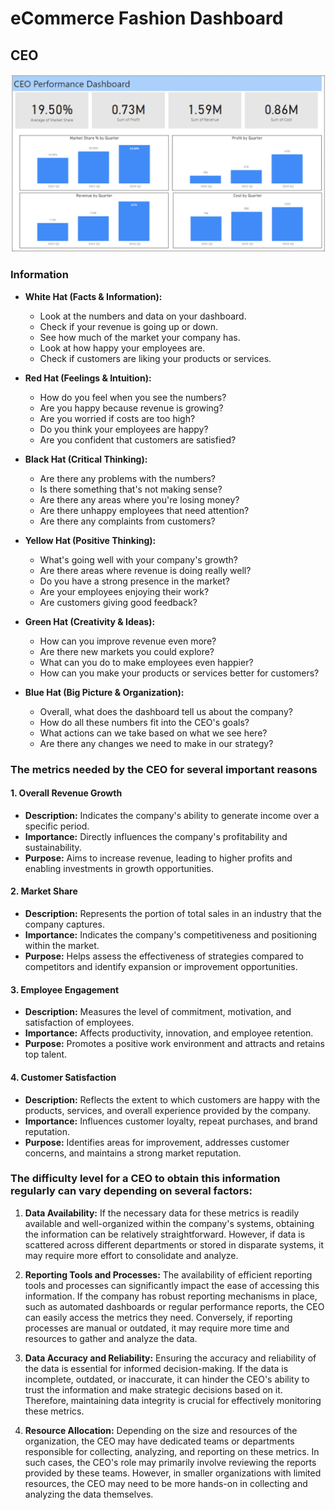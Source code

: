 # eCommerce Fashion Dashboard


## CEO
![test](screenshots/1_CEO.png)

### Information
- **White Hat (Facts & Information):**
  - Look at the numbers and data on your dashboard.
  - Check if your revenue is going up or down.
  - See how much of the market your company has.
  - Look at how happy your employees are.
  - Check if customers are liking your products or services.

- **Red Hat (Feelings & Intuition):**
  - How do you feel when you see the numbers?
  - Are you happy because revenue is growing?
  - Are you worried if costs are too high?
  - Do you think your employees are happy?
  - Are you confident that customers are satisfied?

- **Black Hat (Critical Thinking):**
  - Are there any problems with the numbers?
  - Is there something that's not making sense?
  - Are there any areas where you're losing money?
  - Are there unhappy employees that need attention?
  - Are there any complaints from customers?

- **Yellow Hat (Positive Thinking):**
  - What's going well with your company's growth?
  - Are there areas where revenue is doing really well?
  - Do you have a strong presence in the market?
  - Are your employees enjoying their work?
  - Are customers giving good feedback?

- **Green Hat (Creativity & Ideas):**
  - How can you improve revenue even more?
  - Are there new markets you could explore?
  - What can you do to make employees even happier?
  - How can you make your products or services better for customers?

- **Blue Hat (Big Picture & Organization):**
  - Overall, what does the dashboard tell us about the company?
  - How do all these numbers fit into the CEO's goals?
  - What actions can we take based on what we see here?
  - Are there any changes we need to make in our strategy?


### The metrics needed by the CEO for several important reasons
#### 1. Overall Revenue Growth

- **Description:** Indicates the company's ability to generate income over a specific period.
- **Importance:** Directly influences the company's profitability and sustainability.
- **Purpose:** Aims to increase revenue, leading to higher profits and enabling investments in growth opportunities.

#### 2. Market Share

- **Description:** Represents the portion of total sales in an industry that the company captures.
- **Importance:** Indicates the company's competitiveness and positioning within the market.
- **Purpose:** Helps assess the effectiveness of strategies compared to competitors and identify expansion or improvement opportunities.

#### 3. Employee Engagement

- **Description:** Measures the level of commitment, motivation, and satisfaction of employees.
- **Importance:** Affects productivity, innovation, and employee retention.
- **Purpose:** Promotes a positive work environment and attracts and retains top talent.

#### 4. Customer Satisfaction

- **Description:** Reflects the extent to which customers are happy with the products, services, and overall experience provided by the company.
- **Importance:** Influences customer loyalty, repeat purchases, and brand reputation.
- **Purpose:** Identifies areas for improvement, addresses customer concerns, and maintains a strong market reputation.

### The difficulty level for a CEO to obtain this information regularly can vary depending on several factors:

1. **Data Availability:** If the necessary data for these metrics is readily available and well-organized within the company's systems, obtaining the information can be relatively straightforward. However, if data is scattered across different departments or stored in disparate systems, it may require more effort to consolidate and analyze.

2. **Reporting Tools and Processes:** The availability of efficient reporting tools and processes can significantly impact the ease of accessing this information. If the company has robust reporting mechanisms in place, such as automated dashboards or regular performance reports, the CEO can easily access the metrics they need. Conversely, if reporting processes are manual or outdated, it may require more time and resources to gather and analyze the data.

3. **Data Accuracy and Reliability:** Ensuring the accuracy and reliability of the data is essential for informed decision-making. If the data is incomplete, outdated, or inaccurate, it can hinder the CEO's ability to trust the information and make strategic decisions based on it. Therefore, maintaining data integrity is crucial for effectively monitoring these metrics.

4. **Resource Allocation:** Depending on the size and resources of the organization, the CEO may have dedicated teams or departments responsible for collecting, analyzing, and reporting on these metrics. In such cases, the CEO's role may primarily involve reviewing the reports provided by these teams. However, in smaller organizations with limited resources, the CEO may need to be more hands-on in collecting and analyzing the data themselves.
